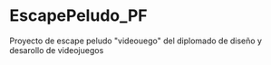 # EscapePeludo_PF
Proyecto de escape peludo "videouego" del diplomado de  diseño y desarollo de videojuegos 
